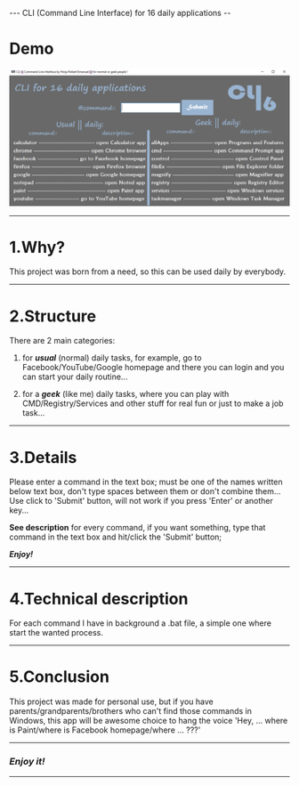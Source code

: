 --- CLI (Command Line Interface) for 16 daily applications --

# Demo #

![CLI](https://github.com/horjarobert/CLI/blob/master/CLI/CLI.PNG)
***

# 1.Why? #

This project was born from a need, so this can be used daily by everybody.     
***

# 2.Structure #

There are 2 main categories:     
		
1. for _**usual**_ (normal) daily tasks, for example, go to Facebook/YouTube/Google homepage and there you can login and you can start your daily routine...   

2. for a _**geek**_ (like me) daily tasks, where you can play with CMD/Registry/Services and other stuff for real fun or just to make a job task...    
***

# 3.Details #

Please enter a command in the text box; must be one of the names written below text box, don't type spaces between them or don't combine them... Use click to 'Submit' button, will not work if you press 'Enter' or another key...     

**See description** for every command, if you want something, type that command in the text box and hit/click the 'Submit' button;    

_**Enjoy!**_
***

# 4.Technical description

For each command I have in background a .bat file, a simple one where start the wanted process.     

***

# 5.Conclusion #

This project was made for personal use, but if you have parents/grandparents/brothers who can't find those commands in Windows, this app will be awesome choice to hang the voice 'Hey, ... where is Paint/where is Facebook homepage/where ... ???'
***

### <em>Enjoy it!</em> ###
****
